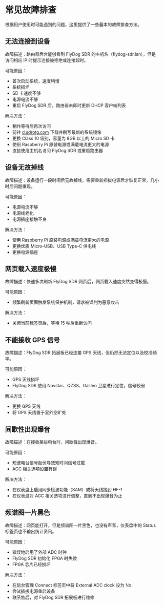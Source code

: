 # 常见故障排查

根据用户使用时可能遇到的问题，这里提供了一些基本的故障排查方法。

## 无法连接到设备

故障描述：路由器后台能够看到 FlyDog SDR 的主机名（flydog-sdr.lan），但是访问相应 IP 时提示连接被拒绝或连接超时。

可能原因：

 - 首次启动系统，速度稍慢
 - 系统损坏
 - SD 卡速度不够
 - 电源电流不够
 - 重启 FlyDog SDR 后，路由器未即时更新 DHCP 客户端列表

解决方法：

 - 稍作等待后再次访问
 - 前往 [d.sdrotg.com](https://d.sdrotg.com) 下载并刷写最新的系统镜像
 - 更换 Class 10 级别，容量为 8GB 以上的 Micro SD 卡
 - 使用 Raspberry Pi 原装电源或满载电流更大的电源
 - 直接使用主机名访问 FlyDog SDR 或重启路由器

## 设备无故掉线

故障描述：设备运行一段时间后无故掉线，需要重新插拔电源后才恢复正常，几小时后问题重现。

可能原因：

 - 电源电流不够
 - 电源线老化
 - 电源插座接触不良

解决方法：

 - 使用 Raspberry Pi 原装电源或满载电流更大的电源
 - 更换优质 Micro-USB、USB Type-C 供电线
 - 更换电源插座

## 网页载入速度极慢

故障描述：快速多次刷新 FlyDog SDR 网页后，网页载入速度突然变得极慢。

可能原因：

 - 频繁刷新页面触发系统保护机制，请求被误判为恶意攻击

解决方法：

 - 关闭当前标签页后，等待 15 秒后重新访问

## 不能接收 GPS 信号

故障描述：FlyDog SDR 拓展板已经连接 GPS 天线，但仍然无法定位以及校准频率。

可能原因：

 - GPS 天线损坏
 - FlyDog SDR 使用 Navstar、QZSS、Galileo 卫星进行定位，信号较弱

解决方法：

 - 更换 GPS 天线
 - 将 GPS 天线置于室外空旷处

## 间歇性出现爆音

故障描述：在接收某些电台时，间歇性出现爆音。

可能原因：

 - 短波电台信号起伏导致短时间信号过载
 - AGC 相关选项设置有误

解决方法：

 - 在仪表盘上启用同步检波功能（SAM）或将天线接到 HF-1
 - 在仪表盘对 AGC 相关选项进行调整，直到不出现爆音为止

## 频谱图一片黑色

故障描述：网页能打开，但是频谱图一片黑色，也没有声音，仪表盘中的 Status 标签页也不输出统计资讯。

可能原因：

 - 错误地启用了外部 ADC 时钟
 - FlyDog SDR 初始化 FPGA 时失败
 - FPGA 芯片已经损坏

解决方法：

 - 在后台管理 Connect 标签页中将 External ADC clock 设为 No
 - 尝试插拔电源重启设备
 - 联系售后，对 FlyDog SDR 拓展板进行维修
